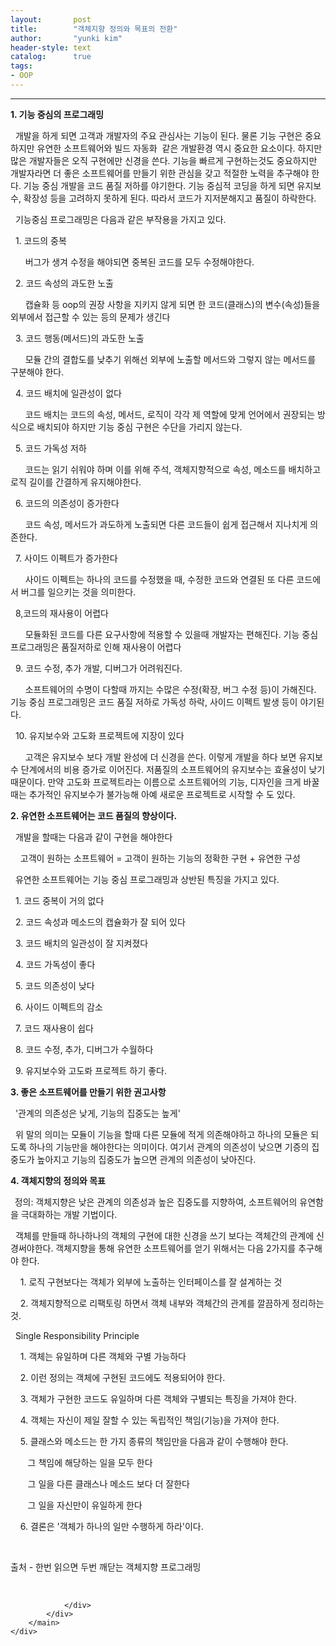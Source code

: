 ```yaml
---
layout:       post
title:        "객체지향 정의와 목표의 전환"
author:       "yunki kim"
header-style: text
catalog:      true
tags: 
- OOP
---
```


<head></head>
<body id="tt-body-page" class="">
<div id="wrap" class="wrap-right">
    <div id="container">
        <main class="main ">
            <div class="area-main">
                <div class="area-view">
                    <div class="article-header"></div>
                    <hr>
                    <div class="article-view">
                        <div class="contents_style">
                            <p><b>1. 기능 중심의 프로그래밍</b></p>
<p>&nbsp; 개발을 하게 되면 고객과 개발자의 주요 관심사는 기능이 된다. 물론 기능 구현은 중요하지만 유연한 소프트웨어와 빌드 자동화&nbsp; 같은 개발환경 역시 중요한 요소이다. 하지만 많은 개발자들은 오직 구현에만 신경을 쓴다. 기능을 빠르게 구현하는것도 중요하지만 개발자라면 더 좋은 소프트웨어를 만들기 위한 관심을 갖고 적절한 노력을 추구해야 한다. 기능 중심 개발을 코드 품질 저하를 야기한다. 기능 중심적 코딩을 하게 되면 유지보수, 확장성 등을 고려하지 못하게 된다. 따라서 코드가 지저분해지고 품질이 하락한다.</p>
<p>&nbsp; 기능중심 프로그래밍은 다음과 같은 부작용을 가지고 있다.</p>
<p>&nbsp; 1. 코드의 중복</p>
<p>&nbsp; &nbsp; &nbsp; 버그가 생겨 수정을 해야되면 중복된 코드를 모두 수정해야한다.</p>
<p>&nbsp; 2. 코드 속성의 과도한 노출</p>
<p>&nbsp; &nbsp; &nbsp; 캡슐화 등 oop의 권장 사항을 지키지 않게 되면 한 코드(클래스)의 변수(속성)들을 외부에서 접근할 수 있는 등의 문제가 생긴다</p>
<p>&nbsp; 3. 코드 행동(메서드)의 과도한 노출</p>
<p>&nbsp; &nbsp; &nbsp; 모듈 간의 결합도를 낮추기 위해선 외부에 노출할 메서드와 그렇지 않는 메서드를 구분해야 한다.</p>
<p>&nbsp; 4. 코드 배치에 일관성이 없다</p>
<p>&nbsp; &nbsp; &nbsp; 코드 배치는 코드의 속성, 메서드, 로직이 각각 제 역할에 맞게 언어에서 권장되는 방식으로 배치되야 하지만 기능 중심 구현은 수단을 가리지 않는다.</p>
<p>&nbsp; 5. 코드 가독성 저하</p>
<p>&nbsp; &nbsp; &nbsp; 코드는 읽기 쉬워야 하며 이를 위해 주석, 객체지향적으로 속성, 메소드를 배치하고 로직 길이를 간결하게 유지해야한다.</p>
<p>&nbsp; 6. 코드의 의존성이 증가한다</p>
<p>&nbsp; &nbsp; &nbsp; 코드 속성, 메서드가 과도하게 노출되면 다른 코드들이 쉽게 접근해서 지나치게 의존한다.</p>
<p>&nbsp; 7. 사이드 이펙트가 증가한다</p>
<p>&nbsp; &nbsp; &nbsp; 사이드 이펙트는 하나의 코드를 수정했을 때, 수정한 코드와 연결된 또 다른 코드에서 버그를 일으키는 것을 의미한다.&nbsp;</p>
<p>&nbsp; 8,코드의 재사용이 어렵다</p>
<p>&nbsp; &nbsp; &nbsp; 모듈화된 코드를 다른 요구사항에 적용할 수 있을때 개발자는 편해진다. 기능 중심 프로그래밍은 품질저하로 인해 재사용이 어렵다</p>
<p>&nbsp; 9. 코드 수정, 추가 개발, 디버그가 어려워진다.</p>
<p>&nbsp; &nbsp; &nbsp; 소프트웨어의 수명이 다할때 까지는 수많은 수정(확장, 버그 수정 등)이 가해진다. 기능 중심 프로그래밍은 코드 품질 저하로 가독성 하락, 사이드 이펙트 발생 등이 야기된다.</p>
<p>&nbsp; 10. 유지보수와 고도화 프로젝트에 지장이 있다</p>
<p>&nbsp; &nbsp; &nbsp; 고객은 유지보수 보다 개발 완성에 더 신경을 쓴다. 이렇게 개발을 하다 보면 유지보수 단계에서의 비용 증가로 이어진다. 저품질의 소프트웨어의 유지보수는 효율성이 낮기 때문이다. 만약 고도화 프로젝트라는 이름으로 소프트웨어의 기능, 디자인을 크게 바꿀때는 추가적인 유지보수가 불가능해 아예 새로운 프로젝트로 시작할 수 도 있다.</p>
<p><b>2. 유연한 소프트웨어는 코드 품질의 향상이다.</b></p>
<p>&nbsp; 개발을 할때는 다음과 같이 구현을 해야한다</p>
<p>&nbsp; &nbsp; 고객이 원하는 소프트웨어 = 고객이 원하는 기능의 정확한 구현 + 유연한 구성</p>
<p>&nbsp; 유연한 소프트웨어는 기능 중심 프로그래밍과 상반된 특징을 가지고 있다.</p>
<p>&nbsp; 1. 코드 중복이 거의 없다</p>
<p>&nbsp; 2. 코드 속성과 메소드의 캡슐화가 잘 되어 있다</p>
<p>&nbsp; 3. 코드 배치의 일관성이 잘 지켜졌다</p>
<p>&nbsp; 4. 코드 가독성이 좋다</p>
<p>&nbsp; 5. 코드 의존성이 낮다</p>
<p>&nbsp; 6. 사이드 이펙트의 감소</p>
<p>&nbsp; 7. 코드 재사용이 쉽다</p>
<p>&nbsp; 8. 코드 수정, 추가, 디버그가 수월하다</p>
<p>&nbsp; 9. 유지보수와 고도롸 프로젝트 하기 좋다.</p>
<p><b>3. 좋은 소프트웨어를 만들기 위한 권고사항</b></p>
<p>&nbsp; '관계의 의존성은 낮게, 기능의 집중도는 높게'</p>
<p>&nbsp; 위 말의 의미는 모듈이 기능을 할때 다른 모듈에 적게 의존해야하고 하나의 모듈은 되도록 하나의 기능만을 해야한다는 의미이다. 여기서 관계의 의존성이 낮으면 기증의 집중도가 높아지고 기능의 집중도가 높으면 관계의 의존성이 낮아진다.</p>
<p><b>4. 객체지향의 정의와 목표</b></p>
<p><b>&nbsp;&nbsp;</b>정의: 객체지향은 낮은 관계의 의존성과 높은 집중도를 지향하여, 소프트웨어의 유연함을 극대화하는 개발 기법이다.</p>
<p>&nbsp; 객체를 만들때 하나하나의 객체의 구현에 대한 신경을 쓰기 보다는 객체간의 관계에 신경써야한다. 객체지향을 통해 유연한 소프트웨어를 얻기 위해서는 다음 2가지를 추구해야 한다.</p>
<p>&nbsp; &nbsp; 1. 로직 구현보다는 객체가 외부에 노출하는 인터페이스를 잘 설계하는 것</p>
<p>&nbsp; &nbsp; 2. 객체지향적으로 리팩토링 하면서 객체 내부와 객체간의 관계를 깔끔하게 정리하는 것.</p>
<p>&nbsp; Single Responsibility Principle</p>
<p>&nbsp; &nbsp; 1. 객체는 유일하며 다른 객체와 구별 가능하다</p>
<p>&nbsp; &nbsp; 2. 이런 정의는 객체에 구현된 코드에도 적용되어야 한다.</p>
<p>&nbsp; &nbsp; 3. 객체가 구현한 코드도 유일하며 다른 객체와 구별되는 특징을 가져야 한다.</p>
<p>&nbsp; &nbsp; 4. 객체는 자신이 제일 잘할 수 있는 독립적인 책임(기능)을 가져야 한다.</p>
<p>&nbsp; &nbsp; 5. 클래스와 메소드는 한 가지 종류의 책임만을 다음과 같이 수행해야 한다.</p>
<p>&nbsp; &nbsp; &nbsp; &nbsp;그 책임에 해당하는 일을 모두 한다</p>
<p>&nbsp; &nbsp; &nbsp; &nbsp;그 일을 다른 클래스나 메소드 보다 더 잘한다</p>
<p>&nbsp; &nbsp; &nbsp; &nbsp;그 일을 자신만이 유일하게 한다</p>
<p>&nbsp; &nbsp; 6. 결론은 '객체가 하나의 일만 수행하게 하라'이다.</p>
<p>&nbsp;</p>
<p>출처 - 한번 읽으면 두번 깨닫는 객체지향 프로그래밍</p>
                        </div>
                        <br>
                        <div class="tags"></div>
                    </div>
                    
                </div>
            </div>
        </main>
    </div>
</div>


</body>